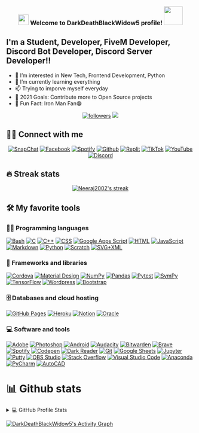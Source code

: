 <h3 align="center">
<img src="https://media.giphy.com/media/hvRJCLFzcasrR4ia7z/giphy.gif" width="28">
Welcome to DarkDeathBlackWidow5 profile! <img src="https://media.giphy.com/media/12oufCB0MyZ1Go/giphy.gif" width="50">
</h3>

## I'm a Student, Developer, FiveM Developer, Discord Bot Developer, Discord Server Developer!!

- 👀 I’m interested in New Tech, Frontend Development, Python
- 🌱 I’m currently learning everything 
- 📫 Trying to imporve myself everyday
- 🥅 2021 Goals: Contribute more to Open Source projects
- 💞️ Fun Fact: Iron Man Fan😁

<!-- Badges template - https://github.com/badges/shields -->
<p align="center">
  <a href=""><img alt="followers" title="Follow me on Github" src="https://img.shields.io/github/followers/darkdeathblackwidow5?color=236ad3&labelColor=1155ba&style=for-the-badge&logo=github&label=Follow"></a>
    <img src="https://img.shields.io/github/followers/DarkDeathBlackWidow5?color=236ad3&labelColor=1155ba&style=for-the-badge&logo=github&label=Follow"/></a> 
</p>

## 🙋‍♂️ Connect with me

<!-- Badges template - https://github.com/badges/shields -->
<p align="center">
  <a href="https://www.snapchat.com/add/dark21thewolf"><img alt="SnapChat" title="SnapChat" src="https://img.shields.io/badge/-snapChat-blue?style=for-the-badge&logo=snapChat&logoColor=white"/></a>
  <a href="https://www.facebook.com/profile.php?id=100072551717972"><img alt="Facebook" title="Facebook" src="https://img.shields.io/badge/-facebook-blue?style=for-the-badge&logo=facebook&logoColor=white"/></a>
  <a href="https://open.spotify.com/user/czkx6l0rkrim5z9tn6w9lqtzx?si=-pisE104SYmlUZwYF1FgWg&utm_source=copy-link&dl_branch="><img alt="Spotify" title="Spotify"                      src="https://img.shields.io/badge/-spotify-blue?style=for-the-badge&logo=spotify&logoColor=white"/></a>
  <a href="https://https://github.com/DarkDeathBlackWidow5="><img alt="Github" title="Github"                      
     src="https://img.shields.io/badge/-github-blue?style=for-the-badge&logo=github&logoColor=white"/></a>
  <a href="https://replit.com/@DarkWarriorTheW="><img alt="Replit" title="Replit"                      
     src="https://img.shields.io/badge/-replit-blue?style=for-the-badge&logo=replit&logoColor=white"/></a>
  <a href="https://vm.tiktok.com/ZMR7doofv/="><img alt="TikTok" title="TikTok"                      
     src="https://img.shields.io/badge/-tiktok-blue?style=for-the-badge&logo=tiktok&logoColor=white"/></a>
  <a href="https://replit.com/@DarkWarriorTheW="><img alt="YouTube " title="YouTube "                      
     src="https://img.shields.io/badge/-youtube-blue?style=for-the-badge&logo=youtube&logoColor=white"/></a>
  <a href="https://discord.gg/v7YG63MYAM="><img alt="Discord " title="Discord "                      
     src="https://img.shields.io/badge/-discord-blue?style=for-the-badge&logo=discord&logoColor=white"/></a>
</p>


## 🔥 Streak stats

<!-- GitHub Readme Streak Stats - https://github.com/DenverCoder1/github-readme-streak-stats -->
<p align="center">
  <a href="https://github.com/DarkDeathBlackWidow5/github-readme-streak-stats">
    <img title="🔥 Get streak stats for your profile at git.io/streak-stats" alt="Neeraj2002's streak" src="https://github-readme-streak-stats.herokuapp.com?user=DarkDeathBlackWidow5&theme=monokai-metallian&hide_border=true"/>
  </a>
</p>

## 🛠️ My favorite tools

### 👨‍💻 Programming languages

<p>
    <a href="#"><img alt="Bash" src="https://img.shields.io/badge/Bash%20-%23121011.svg?logo=gnu-bash&logoColor=white"></a>
    <a href="#"><img alt="C" src="https://img.shields.io/badge/C%20-%232370ED.svg?logo=c&logoColor=white"></a>
    <a href="#"><img alt="C++" src="https://img.shields.io/badge/C++%20-%2300599C.svg?logo=c%2B%2B&logoColor=white"></a>
    <a href="#"><img alt="CSS" src="https://img.shields.io/badge/CSS%20-%231572B6.svg?logo=css3&logoColor=white"></a>
    <a href="#"><img alt="Google Apps Script" src="https://img.shields.io/badge/Google%20Apps%20Script%20-%2302569B.svg?logo=google-cloud&logoColor=white"></a>
    <a href="#"><img alt="HTML" src="https://img.shields.io/badge/HTML%20-%23E34F26.svg?logo=html5&logoColor=white"></a>
    <a href="#"><img alt="JavaScript" src="https://img.shields.io/badge/JavaScript%20-%23F7DF1E.svg?logo=javascript&logoColor=black"></a>
    <a href="#"><img alt="Markdown" src="https://img.shields.io/badge/Markdown-%23000000.svg?logo=markdown&logoColor=white"></a>
    <a href="#"><img alt="Python" src="https://img.shields.io/badge/Python%20-%2314354C.svg?logo=python&logoColor=white"></a>
    <a href="#"><img alt="Scratch" src="https://img.shields.io/badge/Scratch%20-%234D97FF.svg?logo=scratch&logoColor=white"></a>
    <a href="#"><img alt="SVG+XML" src="https://img.shields.io/badge/SVG%2BXML%20-%23e0982c.svg?logo=svg&logoColor=white"></a>
</p>

### 🧰 Frameworks and libraries

<p>
    <a href="#"><img alt="Cordova" src="https://img.shields.io/badge/-Cordova-E8E8E8?logo=apache-cordova&logoColor=black"></a>
    <a href="#"><img alt="Material Design" src="https://img.shields.io/badge/Material%20Design%20-%230081CB.svg?logo=material-design&logoColor=white"></a>
    <a href="#"><img alt="NumPy" src="https://img.shields.io/badge/Numpy%20-%23013243.svg?logo=numpy&logoColor=white"></a>
    <a href="#"><img alt="Pandas" src="https://img.shields.io/badge/Pandas%20-%23150458.svg?logo=pandas&logoColor=white"></a>
    <a href="#"><img alt="Pytest" src="https://img.shields.io/badge/Pytest%20-%230A9EDC.svg?logo=pytest&logoColor=white"></a>
    <a href="#"><img alt="SymPy" src="https://img.shields.io/badge/Sympy%20-%233B5526.svg?logo=sympy&logoColor=white"></a>
    <a href="#"><img alt="TensorFlow" src="https://img.shields.io/badge/TensorFlow%20-%23FF6F00.svg?logo=TensorFlow&logoColor=white"></a>
    <a href="#"><img alt="Wordpress" src="https://img.shields.io/badge/Wordpress-21759B?logo=wordpress&logoColor=white"></a>
    <a href="#"><img alt="Bootstrap" src="https://img.shields.io/badge/Bootstarp-21759B?logo=bootstrap&logoColor=white"></a>
</p>

### 🗄️ Databases and cloud hosting

<p>
    <a href="#"><img alt="GitHub Pages" src="https://img.shields.io/badge/GitHub%20Pages-%23327FC7.svg?logo=github&logoColor=white"></a>
    <a href="#"><img alt="Heroku" src="https://img.shields.io/badge/Heroku%20-%23430098.svg?logo=heroku&logoColor=white"></a>
    <a href="#"><img alt="Notion" src="https://img.shields.io/badge/Notion%20-%23010101.svg?logo=notion&logoColor=white"></a>
    <a href="#"><img alt="Oracle" src ="https://img.shields.io/badge/Oracle%20-%23F00000.svg?logo=oracle&logoColor=white"></a>
</p>

### 💻 Software and tools

<p>
    <a href="#"><img alt="Adobe" src="https://img.shields.io/badge/Adobe%20-%23FF0000.svg?logo=adobe&logoColor=white"></a>
    <a href="#"><img alt="Photoshop" src="https://img.shields.io/badge/Photoshop%20-%23FF0000.svg?logo=adobe%20photoshop&logoColor=white"></a>
    <a href="#"><img alt="Android" src="https://img.shields.io/badge/Android-3DDC84?logo=android&logoColor=white"></a>
    <a href="#"><img alt="Audacity" src="https://img.shields.io/badge/-Audacity-0000CC?logo=audacity&logoColor=white"></a>
    <a href="#"><img alt="Bitwarden" src="https://img.shields.io/badge/-Dashlane-175DDC?logo=dashlane&logoColor=white"></a>
    <a href="#"><img alt="Brave" src="https://img.shields.io/badge/-Brave-FB542B?logo=brave&logoColor=white"></a>
    <a href="#"><img alt="Spotify" src="https://img.shields.io/badge/Spotify-0078d7.svg?logo=spotify&logoColor=white"></a>
    <a href="#"><img alt="Codepen" src="https://img.shields.io/badge/Codepen-000000.svg?logo=codepen&logoColor=white"></a>
    <a href="#"><img alt="Dark Reader" src="https://img.shields.io/badge/-Dark%20Reader-141E24?logo=dark-reader&logoColor=white"></a>
    <a href="#"><img alt="Git" src="https://img.shields.io/badge/Git%20-%23F05033.svg?logo=git&logoColor=white"></a>
    <a href="#"><img alt="Google Sheets" src="https://img.shields.io/badge/Google%20Sheets%20-%2334A853.svg?logo=google%20sheets&logoColor=white"></a>
    <a href="#"><img alt="Jupyter" src="https://img.shields.io/badge/Jupyter%20-%23F37626.svg?logo=Jupyter&logoColor=white"></a>
    <a href="#"><img alt="Putty" src="https://img.shields.io/badge/Putty-%23327FC7.svg?logo=putty&logoColor=white"></a>
    <a href="#"><img alt="OBS Studio" src="https://img.shields.io/badge/-OBS%20Studio-302E31?logo=obs-studio&logoColor=white"></a>
    <a href="#"><img alt="Stack Overflow" src="https://img.shields.io/badge/-Stack%20Overflow-FE7A16?logo=stack-overflow&logoColor=white"></a>
    <a href="#"><img alt="Visual Studio Code" src="https://img.shields.io/badge/Visual%20Studio%20Code-0078d7.svg?logo=visual-studio-code&logoColor=white"></a>
    <a href="#"><img alt="Anaconda" src="https://img.shields.io/badge/Anaconda-0078d7.svg?logo=anaconda&logoColor=white"></a>
    <a href="#"><img alt="PyCharm" src="https://img.shields.io/badge/PyCharm-0078d7.svg?logo=pycharm&logoColor=white"></a>
    <a href="#"><img alt="AutoCAD" src="https://img.shields.io/badge/AutoCAD-0078d7.svg?logo=cad&logoColor=white"></a>
</p>

# 📊 Github stats

<!-- https://github.com/anuraghazra/github-readme-stats -->
<details> 
  <summary>💻 GitHub Profile Stats</summary>
  <br/>
    <a href="https://github.com/DarkDeathBlackWidow5/github-readme-stats"><img alt="DarkDeathBlackWidow5's Github Stats" src="https://github-readme-stats.vercel.app/api?username=DarkDeathBlackWidow5&show_icons=true&theme=tokyonight" height="192px"/></a>
  <a href="https://github.com/DarkDeathBlackWidow5/github-readme-stats"><img alt="DarkDeathBlackWidow5 Top Languages" src="https://github-readme-stats.vercel.app/api/top-langs/?username=DarkDeathBlackWidow5&layout=compact" height="192px"/></a>
  <br/>
  <b>Note:</b> Top languages is only a metric of the languages my public code consists of and doesn't reflect experience or skill level.
</details>

<!-- https://github.com/ashutosh00710/github-readme-activity-graph -->
<a href="https://github.com/DarkDeathBlackWidow5/github-readme-activity-graph"><img alt="DarkDeathBlackWidow5's Activity Graph" src="https://blooming-savannah-50472.herokuapp.com/graph?username=DarkDeathBlackWidow5&theme=react-dark&hide_border=true" /></a>
